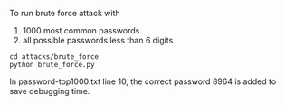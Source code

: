 To run brute force attack with 
1. 1000 most common passwords
2. all possible passwords less than 6 digits

```
cd attacks/brute_force
python brute_force.py
```

In password-top1000.txt line 10, the correct password 8964 is added to save debugging time.